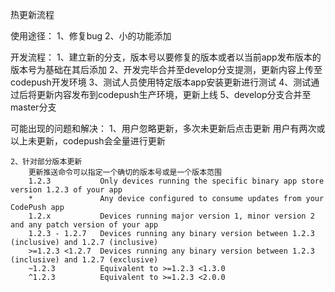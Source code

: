 热更新流程

使用途径：
    1、修复bug
    2、小的功能添加

开发流程：
    1、建立新的分支，版本号以要修复的版本或者以当前app发布版本的版本号为基础在其后添加
    2、开发完毕合并至develop分支提测，更新内容上传至codepush开发环境
    3、测试人员使用特定版本app安装更新进行测试
    4、测试通过后将更新内容发布到codepush生产环境，更新上线
    5、develop分支合并至master分支

可能出现的问题和解决：
    1、用户忽略更新，多次未更新后点击更新
        用户有两次或以上未更新，codepush会全量进行更新

    2、针对部分版本更新
        更新推送命令可以指定一个确切的版本号或是一个版本范围
        1.2.3	        Only devices running the specific binary app store version 1.2.3 of your app
        *	            Any device configured to consume updates from your CodePush app
        1.2.x	        Devices running major version 1, minor version 2 and any patch version of your app
        1.2.3 - 1.2.7	Devices running any binary version between 1.2.3 (inclusive) and 1.2.7 (inclusive)
        >=1.2.3 <1.2.7	Devices running any binary version between 1.2.3 (inclusive) and 1.2.7 (exclusive)
        ~1.2.3	        Equivalent to >=1.2.3 <1.3.0
        ^1.2.3	        Equivalent to >=1.2.3 <2.0.0